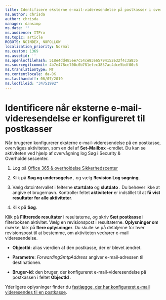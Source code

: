 ```yaml
---
title: Identificere eksterne e-mail-videresendelse på postkasser i overvågningslogge
ms.author: chrisda
author: chrisda
manager: dansimp
ms.date: ''
ms.audience: ITPro
ms.topic: article
ROBOTS: NOINDEX, NOFOLLOW
localization_priority: Normal
ms.custom: 1369
ms.assetid: ''
ms.openlocfilehash: 518e4dd485ee7c54ce83e65794152e32f4c3a836
ms.sourcegitcommit: 4b7e478ce700c0b781efec3857ac4dce5bdf00c6
ms.translationtype: MT
ms.contentlocale: da-DK
ms.lasthandoff: 06/07/2019
ms.locfileid: "34751992"
---
```

# <a name="identify-when-external-email-forwarding-is-configured-on-mailboxes"></a>Identificere når eksterne e-mail-videresendelse er konfigureret til postkasser

Når brugeren konfigurerer eksterne e-mail-videresendelse på en postkasse, overvåges aktiviteten, som en del af **Set-Mailbox** -cmdlet. Du kan se aktiviteten ved hjælp af overvågning log Søg i Security & Overholdelsescenter.

1. Log på [Office 365 & overholdelse Sikkerhedscenter](https://protection.office.com/)

2. Klik på **Søg og undersøgelse** , og vælg **Revision Log søgning**.

3. Vælg datointervallet i felterne **startdato** og **slutdato** . Du behøver ikke at angive et brugernavn. Kontroller feltet **aktiviteter** er indstillet til at **få vist resultater for alle aktiviteter**.

4. Klik på **Søg**.

Klik på **Filtrerede resultater** i resultaterne, og skriv **Sæt postkasse** i filterboksen aktivitet. Vælg en revisionspost i resultaterne. **Oplysninger om** mærke, klik på **flere oplysninger**. Du skulle se på detaljerne for hver revisionspost til at bestemme, om aktiviteten vedrører e-mail videresendelse.

- **ObjectId**: alias værdien af den postkasse, der er blevet ændret.

- **Parametre**: _ForwardingSmtpAddress_ angiver e-mail-adressen til destinationen.

- **Bruger-id**: den bruger, der konfigureret e-mail-videresendelse på postkassen i feltet **ObjectId** .

Yderligere oplysninger finder du [fastlægge, der har konfigureret e-mail videresendes til en postkasse](https://docs.microsoft.com/office365/securitycompliance/auditing-troubleshooting-scenarios#determining-who-set-up-email-forwarding-for-a-mailbox).

